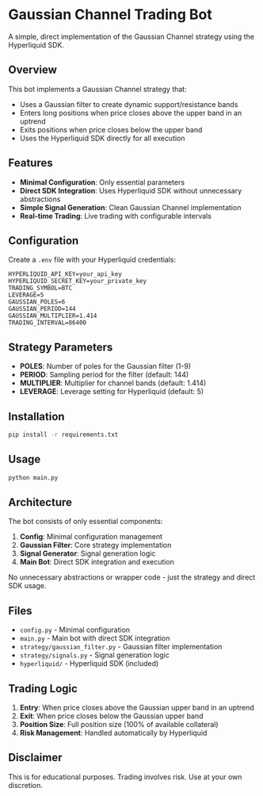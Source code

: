# Gaussian Channel Trading Bot

A simple, direct implementation of the Gaussian Channel strategy using the Hyperliquid SDK.

## Overview

This bot implements a Gaussian Channel strategy that:
- Uses a Gaussian filter to create dynamic support/resistance bands
- Enters long positions when price closes above the upper band in an uptrend
- Exits positions when price closes below the upper band
- Uses the Hyperliquid SDK directly for all execution

## Features

- **Minimal Configuration**: Only essential parameters
- **Direct SDK Integration**: Uses Hyperliquid SDK without unnecessary abstractions
- **Simple Signal Generation**: Clean Gaussian Channel implementation
- **Real-time Trading**: Live trading with configurable intervals

## Configuration

Create a `.env` file with your Hyperliquid credentials:

```env
HYPERLIQUID_API_KEY=your_api_key
HYPERLIQUID_SECRET_KEY=your_private_key
TRADING_SYMBOL=BTC
LEVERAGE=5
GAUSSIAN_POLES=6
GAUSSIAN_PERIOD=144
GAUSSIAN_MULTIPLIER=1.414
TRADING_INTERVAL=86400
```

## Strategy Parameters

- **POLES**: Number of poles for the Gaussian filter (1-9)
- **PERIOD**: Sampling period for the filter (default: 144)
- **MULTIPLIER**: Multiplier for channel bands (default: 1.414)
- **LEVERAGE**: Leverage setting for Hyperliquid (default: 5)

## Installation

```bash
pip install -r requirements.txt
```

## Usage

```bash
python main.py
```

## Architecture

The bot consists of only essential components:

1. **Config**: Minimal configuration management
2. **Gaussian Filter**: Core strategy implementation
3. **Signal Generator**: Signal generation logic
4. **Main Bot**: Direct SDK integration and execution

No unnecessary abstractions or wrapper code - just the strategy and direct SDK usage.

## Files

- `config.py` - Minimal configuration
- `main.py` - Main bot with direct SDK integration
- `strategy/gaussian_filter.py` - Gaussian filter implementation
- `strategy/signals.py` - Signal generation logic
- `hyperliquid/` - Hyperliquid SDK (included)

## Trading Logic

1. **Entry**: When price closes above the Gaussian upper band in an uptrend
2. **Exit**: When price closes below the Gaussian upper band
3. **Position Size**: Full position size (100% of available collateral)
4. **Risk Management**: Handled automatically by Hyperliquid

## Disclaimer

This is for educational purposes. Trading involves risk. Use at your own discretion. 